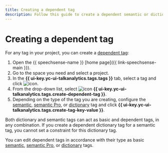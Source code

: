 ```yaml
---
title: Creating a dependent tag
description: Follow this guide to create a dependent semantic or dictionary tag for a project.
---
```


# Creating a dependent tag

For any tag in your project, you can create a [dependent tag](../../../concepts/tags.md#dependent-tags):

1. Open the {{ speechsense-name }} [home page]({{ link-speechsense-main }}).
1. Go to the space you need and select a project.
1. In the **{{ ui-key.yc-ui-talkanalytics.tags.tags }}** tab, select a tag and click ![icon](../../../../_assets/console-icons/ellipsis.svg).
1. From the drop-down list, select ![icon](../../../../_assets/console-icons/link.svg) **{{ ui-key.yc-ui-talkanalytics.tags.create-dependent-tag }}**.
1. Depending on the type of the tag you are creating, configure the [semantic](create-sense-tag.md#new-tag), [semantic Pro](create-sense-pro-tag.md), or [dictionary](create-dictionary-tag.md#new-tag) tag and click **{{ ui-key.yc-ui-talkanalytics.tags.create-tag-key-value }}**.

Both dictionary and semantic tags can act as basic and dependent tags, in any combination. If you create a dependent dictionary tag for a semantic tag, you cannot set a constraint for this dictionary tag.

You can edit dependent tags in accordance with their type as basic [semantic](change-sense-tag.md), [semantic Pro](change-sense-pro-tag.md), or [dictionary](change-dictionary-tag.md) tags.
